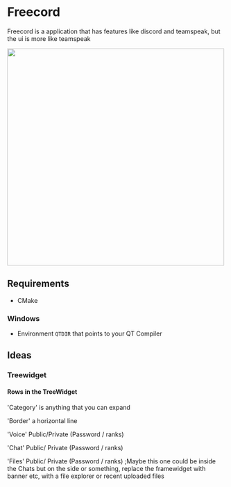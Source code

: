 # Freecord
Freecord is a application that has features like discord and teamspeak, but the ui is more like teamspeak

<img src="[https://github.com/cake1338/Freecord/blob/main/screenshots/Freecord.png](https://github.com/cake1338/Freecord/blob/main/screenshots/Freecord_2023-03-21.png)" height="500"><br>

## Requirements

- CMake

### Windows
- Environment `QTDIR` that points to your QT Compiler


## Ideas

### Treewidget

#### Rows in the TreeWidget

'Category' is anything that you can expand

'Border' a horizontal line

'Voice' Public/Private (Password / ranks)

'Chat' Public/ Private (Password / ranks)

'Files' Public/ Private (Password / ranks) ;Maybe this one could be inside the Chats but on the side or something, replace the framewidget with banner etc, with a file explorer or recent uploaded files
